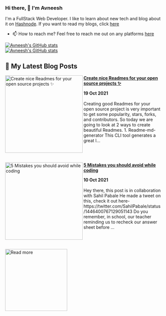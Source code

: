 ### Hi there, 👋  I'm Avneesh
I'm a FullStack Web Developer.
I like to learn about new tech and blog about it on [Hashnode](https://hashnode.com/). If you want to read my blogs, click [here](https://avneesh0612.hashnode.dev/)

* 📫 How to reach me?
Feel free to reach me out on any platforms [here](https://avneesh-links.vercel.app)

[![Avneesh's GitHub stats](https://github-readme-stats.vercel.app/api?username=avneesh0612&count_private=true&theme=dracula)](https://github.com/avneesh0612)<br />
[![Avneesh's GitHub stats](https://github-readme-stats.vercel.app/api/top-langs/?username=avneesh0612&theme=dracula&layout=compact)](https://github.com/avneesh0612)


## 📰 My Latest Blog Posts
<!-- HASHNODE_BLOG:START -->
<p align="left">
<a href="https://blog.avneesh.tech//create-nice-readmes-for-your-open-source-projects" title="Create nice Readmes for your open source projects ✨"><img src="https://cdn.hashnode.com/res/hashnode/image/upload/v1634634894026/NWEfdolos.png" alt="Create nice Readmes for your open source projects ✨" width="250px" align="left" /></a>
<a href="https://blog.avneesh.tech//create-nice-readmes-for-your-open-source-projects" title="Create nice Readmes for your open source projects ✨"><strong>Create nice Readmes for your open source projects ✨</strong></a>
<div><strong>19 Oct 2021</strong></div>
<br/> Creating good Readmes for your open source project is very important to get some popularity, stars, forks, and contributors. So today we are going to look at 2 ways to create beautiful Readmes.
1. Readme-md-generator
This CLI tool generates a great l... </p> <br/> <br/>
<p align="left">
<a href="https://blog.avneesh.tech//5-mistakes-you-should-avoid-while-coding" title="5 Mistakes you should avoid while coding"><img src="https://cdn.hashnode.com/res/hashnode/image/upload/v1633881058060/MdxWuioRc.png" alt="5 Mistakes you should avoid while coding" width="250px" align="left" /></a>
<a href="https://blog.avneesh.tech//5-mistakes-you-should-avoid-while-coding" title="5 Mistakes you should avoid while coding"><strong>5 Mistakes you should avoid while coding</strong></a>
<div><strong>10 Oct 2021</strong></div>
<br/> Hey there, this post is in collaboration with Sahil Pabale
He made a tweet on this, check it out here-
https://twitter.com/SahilPabale/status/1446400767129051143
Do you remember, in school, our teacher reminding us to recheck our answer sheet before ... </p> <br/> <br/>
<!-- HASHNODE_BLOG:END -->

[<img src="https://res.cloudinary.com/dssvrf9oz/image/upload/v1634874546/Frame_1_uvzdpw.png" alt="Read more" width="200"/>](https://blog.avneesh.tech/)

